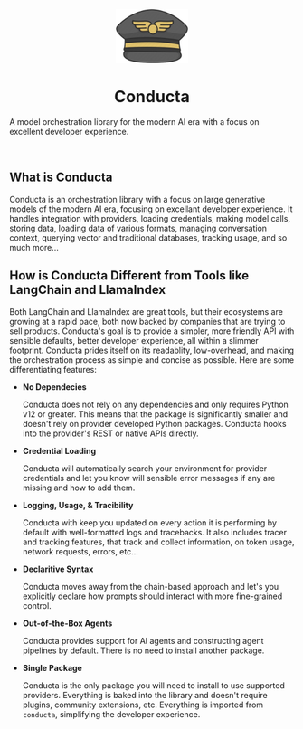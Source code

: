 <p align="center">
      <img src="./assets/logo.png" height="96">
    <h1 align="center">Conducta</h1>
</p>

A model orchestration library for the modern AI era with a focus on excellent developer experience.

<p>
  <a aria-label="GitHub Release" href="(https://github.com/drew-worden/conducta/releases"><img alt="" src="https://img.shields.io/github/release/drew-worden/conducta?style=for-the-badge&color=grey&labelColor=black"></a>
  <a aria-label="License" href="https://github.com/drew-worden/conducta/blob/main/LICENSE"><img alt="" src="https://img.shields.io/github/license/drew-worden/conducta?style=for-the-badge&color=grey&labelColor=black"></a>
  <a aria-label="GitHub Stars" href="https://github.com/drew-worden/conducta"><img alt="" src="https://img.shields.io/github/stars/drew-worden/conducta?style=for-the-badge&color=grey&labelColor=black"></a>
  <a aria-label="GitHub Stars" href="https://pypi.org/project/conducta/"><img alt="" src="https://img.shields.io/pypi/v/conducta?style=for-the-badge&color=grey&labelColor=black"></a>
  <a aria-label="GitHub Stars" href="https://pypi.org/project/conducta/"><img alt="" src="https://img.shields.io/pypi/dm/conducta
?style=for-the-badge&color=grey&labelColor=black"></a>
</p>

## What is Conducta
Conducta is an orchestration library with a focus on large generative models of the modern AI era, focusing on excellant developer experience. It handles integration with providers, loading credentials, making model calls, storing data, loading data of various formats, managing conversation context, querying vector and traditional databases, tracking usage, and so much more...

## How is Conducta Different from Tools like LangChain and LlamaIndex
Both LangChain and LlamaIndex are great tools, but their ecosystems are growing at a rapid pace, both now backed by companies that are trying to sell products. Conducta's goal is to provide a simpler, more friendly API with sensible defaults, better developer experience, all within a slimmer footprint. Conducta prides itself on its readablity, low-overhead, and making the orchestration process as simple and concise as possible. Here are some differentiating features:

* **No Dependecies**
    
    Conducta does not rely on any dependencies and only requires Python v12 or greater. This means that the package is significantly smaller and doesn't rely on provider developed Python packages. Conducta hooks into the provider's REST or native APIs directly.

* **Credential Loading**

    Conducta will automatically search your environment for provider credentials and let you know will sensible error messages if any are missing and how to add them.

* **Logging, Usage, & Tracibility**

    Conducta with keep you updated on every action it is performing by default with well-formatted logs and tracebacks. It also includes tracer and tracking features, that track and collect information, on token usage, network requests, errors, etc...

* **Declaritive Syntax**

    Conducta moves away from the chain-based approach and let's you explicitly declare how prompts should interact with more fine-grained control.

* **Out-of-the-Box Agents**

    Conducta provides support for AI agents and constructing agent pipelines by default. There is no need to install another package.

* **Single Package**

    Conducta is the only package you will need to install to use supported providers. Everything is baked into the library and doesn't require plugins, community extensions, etc. Everything is imported from `conducta`, simplifying the developer experience.

    